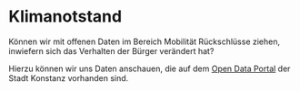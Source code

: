 # Klimanotstand
Können wir mit offenen Daten im Bereich Mobilität Rückschlüsse ziehen, inwiefern sich das Verhalten der Bürger verändert hat? 

Hierzu können wir uns Daten anschauen, die auf dem [Open Data Portal](https://offenedaten-konstanz.de/search/taxonomy/term/53/field_tags/Umwelt%20und%20Klima-53) der Stadt Konstanz vorhanden sind.
